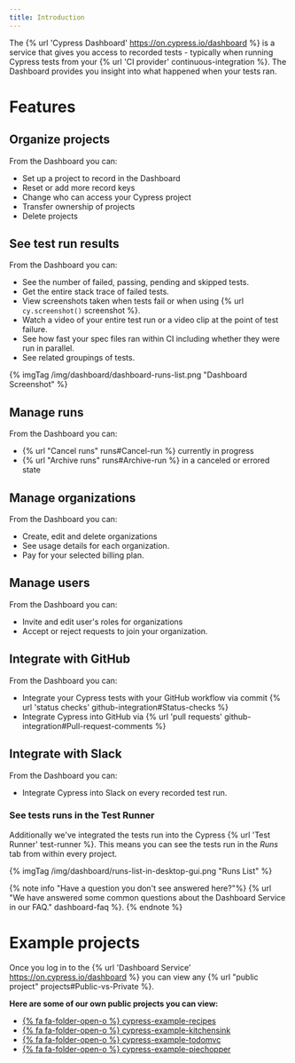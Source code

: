 ```yaml
---
title: Introduction
---
```

The {% url 'Cypress Dashboard' https://on.cypress.io/dashboard %} is a service that gives you access to recorded tests - typically when running Cypress tests from your {% url 'CI provider' continuous-integration %}. The Dashboard provides you insight into what happened when your tests ran.

# Features

## Organize projects

From the Dashboard you can:

- Set up a project to record in the Dashboard
- Reset or add more record keys
- Change who can access your Cypress project
- Transfer ownership of projects
- Delete projects

## See test run results

From the Dashboard you can:

- See the number of failed, passing, pending and skipped tests.
- Get the entire stack trace of failed tests.
- View screenshots taken when tests fail or when using {% url `cy.screenshot()` screenshot %}.
- Watch a video of your entire test run or a video clip at the point of test failure.
- See how fast your spec files ran within CI including whether they were run in parallel.
- See related groupings of tests.

{% imgTag /img/dashboard/dashboard-runs-list.png "Dashboard Screenshot" %}

## Manage runs

From the Dashboard you can:

- {% url "Cancel runs" runs#Cancel-run %} currently in progress
- {% url "Archive runs" runs#Archive-run %} in a canceled or errored state

## Manage organizations

From the Dashboard you can:

- Create, edit and delete organizations
- See usage details for each organization.
- Pay for your selected billing plan.

## Manage users

From the Dashboard you can:

- Invite and edit user's roles for organizations
- Accept or reject requests to join your organization.

## Integrate with GitHub

From the Dashboard you can:

- Integrate your Cypress tests with your GitHub workflow via commit {% url 'status checks' github-integration#Status-checks %}
- Integrate Cypress into GitHub via {% url 'pull requests' github-integration#Pull-request-comments %}

## Integrate with Slack

From the Dashboard you can:

- Integrate Cypress into Slack on every recorded test run.

### See tests runs in the Test Runner

Additionally we've integrated the tests run into the Cypress {% url 'Test Runner' test-runner %}. This means you can see the tests run in the *Runs* tab from within every project.

{% imgTag /img/dashboard/runs-list-in-desktop-gui.png "Runs List" %}

{% note info "Have a question you don't see answered here?"%}
{% url "We have answered some common questions about the Dashboard Service in our FAQ." dashboard-faq %}.
{% endnote %}

# Example projects

Once you log in to the {% url 'Dashboard Service' https://on.cypress.io/dashboard %} you can view any {% url "public project" projects#Public-vs-Private %}.

**Here are some of our own public projects you can view:**

- [{% fa fa-folder-open-o %} cypress-example-recipes](https://dashboard.cypress.io/#/projects/6p53jw)
- [{% fa fa-folder-open-o %} cypress-example-kitchensink](https://dashboard.cypress.io/#/projects/4b7344)
- [{% fa fa-folder-open-o %} cypress-example-todomvc](https://dashboard.cypress.io/#/projects/245obj)
- [{% fa fa-folder-open-o %} cypress-example-piechopper](https://dashboard.cypress.io/#/projects/fuduzp)
